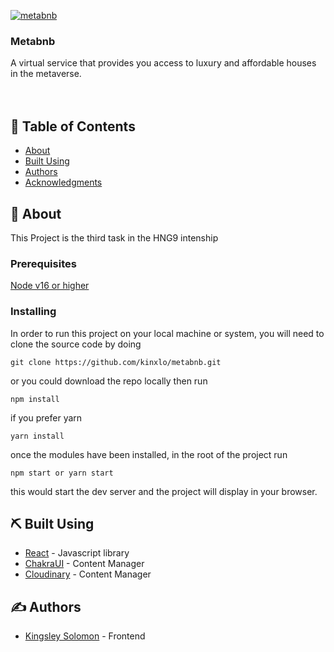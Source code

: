 <p >
  <a href="" rel="noopener">
 <img src="https://res.cloudinary.com/kingsleysolomon/image/upload/v1668186165/hng/Metabnb/images-and-icons/Group_pg8mto.png" alt="metabnb"></a>
</p>

<h3>Metabnb</h3>
<p> A virtual service that provides you access to luxury and affordable houses in the metaverse.
    <br>
    <br>
    <br>
</p>

## 📝 Table of Contents

- [About](#about)
- [Built Using](#built_using)
- [Authors](#authors)
- [Acknowledgments](#acknowledgement)

## 🧐 About <a name = "about"></a>

This Project is the third task in the HNG9 intenship

### Prerequisites

[Node v16 or higher](https://nodejs.org/en/)

### Installing

In order to run this project on your local machine or system, you will need to clone the source code by doing

```
git clone https://github.com/kinxlo/metabnb.git
```

or you could download the repo locally then run

```
npm install
```

if you prefer yarn

```
yarn install
```

once the modules have been installed, in the root of the project run

```
npm start or yarn start
```

this would start the dev server and the project will display in your browser.
<!-- See [deployment](#deployment) for notes on how to deploy the project on a live system. -->

<!-- ## 🚀 Deployment <a name = "deployment"></a>

Add additional notes about how to deploy this on a live system. -->

## ⛏️ Built Using <a name = "built_using"></a>

- [React](https://reactjs.org/) - Javascript library
- [ChakraUI](https://chakra-ui.com/) - Content Manager
- [Cloudinary](https://cloudinary.com/) - Content Manager

## ✍️ Authors <a name = "authors"></a>

- [Kingsley Solomon](https://github.com/kinxlo) - Frontend

